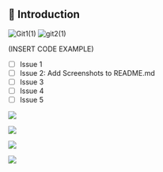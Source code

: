 ## 📝 Introduction


![Git1(1)](https://github.com/user-attachments/assets/edc1c1ad-5aec-4487-8ef4-379b96116eb4)
![git2(1)](https://github.com/user-attachments/assets/46d85325-ac74-4907-87a4-2bcbb9e8e574)

(INSERT CODE EXAMPLE)

- [ ] Issue 1
- [ ] Issue 2: Add Screenshots to README.md
- [ ] Issue 3
- [ ] Issue 4
- [ ] Issue 5

![](https://img.shields.io/badge/GitHub-07C160?style=for-the-badge&logo=GitHub&logoColor=white)

![](https://img.shields.io/badge/Discord-7289DA?style=for-the-badge&logo=discord&logoColor=white) 

![](https://img.shields.io/badge/Zoom-2D8CFF?style=for-the-badge&logo=zoom&logoColor=white)

![](https://img.shields.io/badge/Git-100000?style=for-the-badge&logo=Git&logoColor=white)
